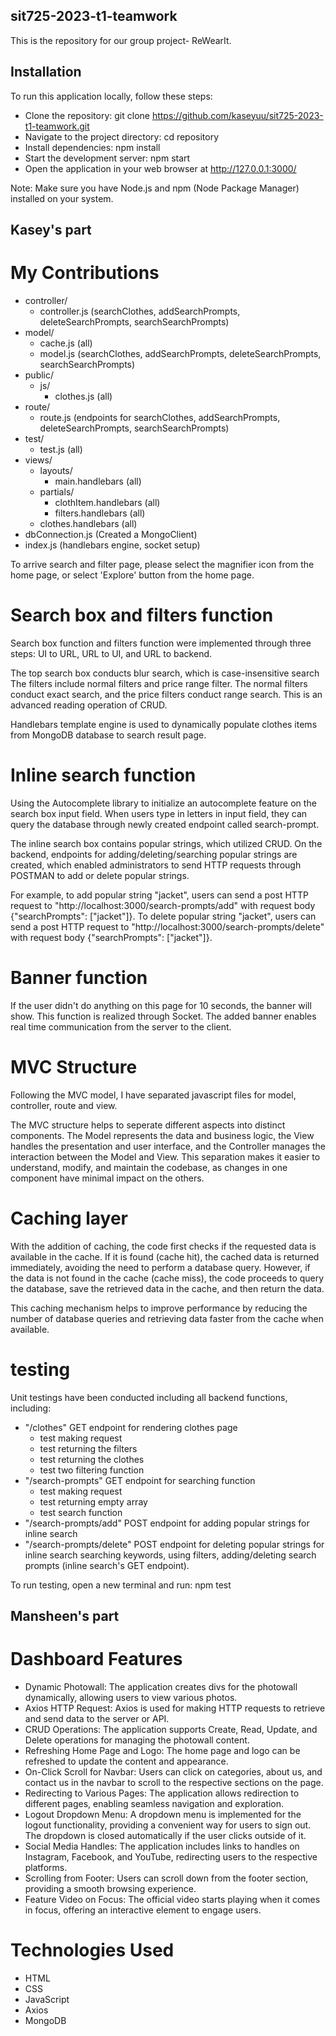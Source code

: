 ## sit725-2023-t1-teamwork
This is the repository for our group project- ReWearIt.

## Installation
To run this application locally, follow these steps:

- Clone the repository: git clone https://github.com/kaseyuu/sit725-2023-t1-teamwork.git
- Navigate to the project directory: cd repository
- Install dependencies: npm install
- Start the development server: npm start
- Open the application in your web browser at http://127.0.0.1:3000/

Note: Make sure you have Node.js and npm (Node Package Manager) installed on your system.


## Kasey's part
# My Contributions
- controller/
  - controller.js (searchClothes, addSearchPrompts, deleteSearchPrompts, searchSearchPrompts)
- model/
  - cache.js (all)
  - model.js (searchClothes, addSearchPrompts, deleteSearchPrompts, searchSearchPrompts)
- public/
  - js/
    - clothes.js (all)
- route/
  - route.js (endpoints for searchClothes, addSearchPrompts, deleteSearchPrompts, searchSearchPrompts)
- test/
  - test.js (all)
- views/ 
  - layouts/
    - main.handlebars (all)
  - partials/
    - clothItem.handlebars (all)
    - filters.handlebars (all)
  - clothes.handlebars (all)
- dbConnection.js (Created a MongoClient)
- index.js (handlebars engine, socket setup)

To arrive search and filter page, please select the magnifier icon from the home page, or select 'Explore' button from the home page. 

# Search box and filters function
Search box function and filters function were implemented through three steps: UI to URL, URL to UI, and URL to backend. 

The top search box conducts blur search, which is case-insensitive search The filters include normal filters and price range filter. The normal filters conduct exact search, and the price filters conduct range search. This is an advanced reading operation of CRUD.

Handlebars template engine is used to dynamically populate clothes items from MongoDB database to search result page. 
# Inline search function
Using the Autocomplete library to initialize an autocomplete feature on the search box input field. When users type in letters in input field, they can query the database through newly created endpoint called search-prompt.

The inline search box contains popular strings, which utilized CRUD. On the backend, endpoints for adding/deleting/searching popular strings are created, which enabled administrators to send HTTP requests through POSTMAN to add or delete popular strings. 

For example, to add popular string "jacket", users can send a post HTTP request to "http://localhost:3000/search-prompts/add" with request body {"searchPrompts": ["jacket"]}. To delete popular string "jacket", users can send a post HTTP request to "http://localhost:3000/search-prompts/delete" with request body {"searchPrompts": ["jacket"]}.
# Banner function
If the user didn't do anything on this page for 10 seconds, the banner will show. This function is realized through Socket. The added banner enables real time communication from the server to the client.
# MVC Structure
Following the MVC model,  I have separated javascript files for model, controller, route and view.

The MVC structure helps to seperate different aspects into distinct components. The Model represents the data and business logic, the View handles the presentation and user interface, and the Controller manages the interaction between the Model and View. This separation makes it easier to understand, modify, and maintain the codebase, as changes in one component have minimal impact on the others.
# Caching layer
With the addition of caching, the code first checks if the requested data is available in the cache. If it is found (cache hit), the cached data is returned immediately, avoiding the need to perform a database query. However, if the data is not found in the cache (cache miss), the code proceeds to query the database, save the retrieved data in the cache, and then return the data.

This caching mechanism helps to improve performance by reducing the number of database queries and retrieving data faster from the cache when available.
# testing
Unit testings have been conducted including all backend functions, including:
- "/clothes" GET endpoint for rendering clothes page
    - test making request
    - test returning the filters
    - test returning the clothes
    - test two filtering function
- "/search-prompts" GET endpoint for searching function
  - test making request
  - test returning empty array
  - test search function
- "/search-prompts/add" POST endpoint for adding popular strings for inline search
- "/search-prompts/delete" POST endpoint for deleting popular strings for inline search
searching keywords, using filters, adding/deleting search prompts (inline search's GET endpoint). 

To run testing, open a new terminal and run: npm test


## Mansheen's part
# Dashboard Features
- Dynamic Photowall: The application creates divs for the photowall dynamically, allowing users to view various photos.
- Axios HTTP Request: Axios is used for making HTTP requests to retrieve and send data to the server or API.
- CRUD Operations: The application supports Create, Read, Update, and Delete operations for managing the photowall content.
- Refreshing Home Page and Logo: The home page and logo can be refreshed to update the content and appearance.
- On-Click Scroll for Navbar: Users can click on categories, about us, and contact us in the navbar to scroll to the respective sections on the page.
- Redirecting to Various Pages: The application allows redirection to different pages, enabling seamless navigation and exploration.
- Logout Dropdown Menu: A dropdown menu is implemented for the logout functionality, providing a convenient way for users to sign out. The dropdown is closed automatically if the user clicks outside of it.
- Social Media Handles: The application includes links to handles on Instagram, Facebook, and YouTube, redirecting users to the respective platforms.
- Scrolling from Footer: Users can scroll down from the footer section, providing a smooth browsing experience.
- Feature Video on Focus: The official video starts playing when it comes in focus, offering an interactive element to engage users.

# Technologies Used
- HTML
- CSS
- JavaScript
- Axios
- MongoDB

